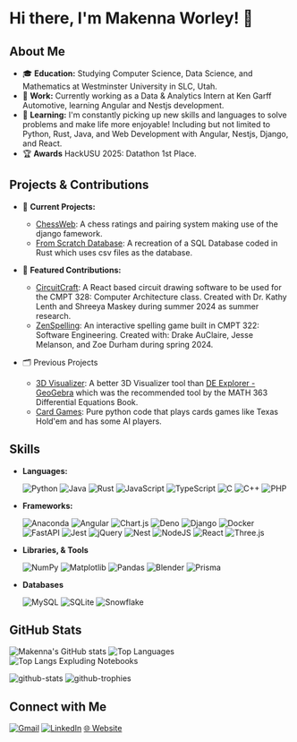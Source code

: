# Hi there, I'm Makenna Worley! 👋

## About Me

- 🎓 **Education:** Studying Computer Science, Data Science, and Mathematics at Westminster University in SLC, Utah.
- 💼 **Work:** Currently working as a Data & Analytics Intern at Ken Garff Automotive, learning Angular and Nestjs development.
- 🌱 **Learning:** I'm constantly picking up new skills and languages to solve problems and make life more enjoyable! Including but not limited to Python, Rust, Java, and Web Development with Angular, Nestjs, Django, and React.
- 🏆 **Awards** HackUSU 2025: Datathon 1st Place.

## Projects & Contributions

- 🔭 **Current Projects:**
  - [ChessWeb](https://github.com/MakennaWorley/ChessWeb-Django): A chess ratings and pairing system making use of the django famework.
  - [From Scratch Database](https://github.com/MakennaWorley/From-Scratch-Database-Rust): A recreation of a SQL Database coded in Rust which uses csv files as the database.

- 🌟 **Featured Contributions:**
  - [CircuitCraft](https://github.com/klenth/circuitcraft): A React based circuit drawing software to be used for the CMPT 328: Computer Architecture class. Created with Dr. Kathy Lenth and Shreeya Maskey during summer 2024 as summer research.
  - [ZenSpelling](https://github.com/westmini-software-engineering-2024sp/ZenSpelling): An interactive spelling game built in CMPT 322: Software Engineering. Created with: Drake AuClaire, Jesse Melanson, and Zoe Durham during spring 2024.
 
- 🗂️ Previous Projects
  - [3D Visualizer](https://github.com/MakennaWorley/3D-Visualization-Plotter): A better 3D Visualizer tool than [DE Explorer - GeoGebra](https://www.geogebra.org/m/U3U6MsyA) which was the recommended tool by the MATH 363 Differential Equations Book.
  - [Card Games](https://github.com/MakennaWorley/Card-Games-Python): Pure python code that plays cards games like Texas Hold'em and has some AI players.

## Skills

- **Languages:**

  ![Python](https://img.shields.io/badge/Python-3776AB?logo=python&logoColor=fff) ![Java](https://img.shields.io/badge/Java-%23ED8B00.svg?logo=openjdk&logoColor=white) ![Rust](https://img.shields.io/badge/Rust-%23000000.svg?e&logo=rust&logoColor=white) ![JavaScript](https://img.shields.io/badge/JavaScript-F7DF1E?logo=javascript&logoColor=000) ![TypeScript](https://img.shields.io/badge/TypeScript-3178C6?logo=typescript&logoColor=fff) ![C](https://img.shields.io/badge/C-00599C?logo=c&logoColor=white) ![C++](https://img.shields.io/badge/C++-%2300599C.svg?logo=c%2B%2B&logoColor=white) ![PHP](https://img.shields.io/badge/php-%23777BB4.svg?&logo=php&logoColor=white)

- **Frameworks:**

  ![Anaconda](https://img.shields.io/badge/Anaconda-44A833?logo=anaconda&logoColor=fff) ![Angular](https://img.shields.io/badge/Angular-%23DD0031.svg?logo=angular&logoColor=white) ![Chart.js](https://img.shields.io/badge/Chart.js-FF6384?logo=chartdotjs&logoColor=fff) ![Deno](https://img.shields.io/badge/Deno-000?logo=deno&logoColor=fff) ![Django](https://img.shields.io/badge/Django-%23092E20.svg?logo=django&logoColor=white) ![Docker](https://img.shields.io/badge/Docker-2496ED?logo=docker&logoColor=fff) ![FastAPI](https://img.shields.io/badge/FastAPI-009485.svg?logo=fastapi&logoColor=white) ![Jest](https://img.shields.io/badge/Jest-C21325?logo=jest&logoColor=fff) ![jQuery](https://img.shields.io/badge/jQuery-0769AD?logo=jquery&logoColor=fff) ![Nest](https://img.shields.io/badge/Nest.js-%23E0234E.svg?logo=nestjs&logoColor=white) ![NodeJS](https://img.shields.io/badge/Node.js-6DA55F?logo=node.js&logoColor=white) ![React](https://img.shields.io/badge/React-%2320232a.svg?logo=react&logoColor=%2361DAFB) ![Three.js](https://img.shields.io/badge/Three.js-000?logo=threedotjs&logoColor=fff)

- **Libraries, & Tools**

  ![NumPy](https://img.shields.io/badge/NumPy-4DABCF?logo=numpy&logoColor=fff) ![Matplotlib](https://custom-icon-badges.demolab.com/badge/Matplotlib-71D291?logo=matplotlib&logoColor=fff) ![Pandas](https://img.shields.io/badge/Pandas-150458?logo=pandas&logoColor=fff) ![Blender](https://img.shields.io/badge/Blender-%23F5792A.svg?logo=blender&logoColor=white) ![Prisma](https://img.shields.io/badge/Prisma-2D3748?logo=prisma&logoColor=white)

- **Databases**

  ![MySQL](https://img.shields.io/badge/MySQL-4479A1?logo=mysql&logoColor=fff) ![SQLite](https://img.shields.io/badge/SQLite-%2307405e.svg?logo=sqlite&logoColor=white) ![Snowflake](https://img.shields.io/badge/Snowflake-29B5E8?logo=snowflake&logoColor=fff)

## GitHub Stats

![Makenna's GitHub stats](https://github-readme-stats.vercel.app/api?username=MakennaWorley&show_icons=true&theme=radical)
![Top Languages](https://github-readme-stats.vercel.app/api/top-langs/?username=MakennaWorley&layout=compact&theme=github_dark)
![Top Langs Expluding Notebooks](https://github-readme-stats.vercel.app/api/top-langs/?username=MakennaWorley&exclude_repo=AI-Homework-Python,Matrix-Encryption-Python,Convex-Hull-Python,Art-of-Programming-Python&layout=compact&theme=github_dark)

![github-stats](https://stats.hyo.dev/api/github-stats?login=MakennaWorley)
![github-trophies](https://stats.hyo.dev/api/github-trophies?login=MakennaWorley)

## Connect with Me

[![Gmail](https://img.shields.io/badge/Gmail-D14836?logo=gmail&logoColor=white)](mailto:makennaworley@gmail.com)
[![LinkedIn](https://custom-icon-badges.demolab.com/badge/LinkedIn-0A66C2?logo=linkedin-white&logoColor=fff)](https://www.linkedin.com/in/makenna-worley/)
[🌐 Website](https://makennaworley.com)
